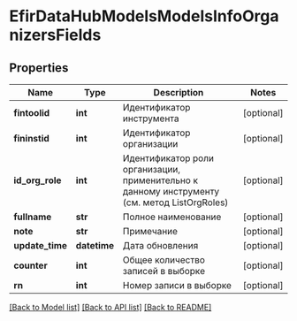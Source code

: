 # EfirDataHubModelsModelsInfoOrganizersFields

## Properties
Name | Type | Description | Notes
------------ | ------------- | ------------- | -------------
**fintoolid** | **int** | Идентификатор инструмента | [optional] 
**fininstid** | **int** | Идентификатор организации | [optional] 
**id_org_role** | **int** | Идентификатор роли организации, применительно к данному инструменту (см. метод ListOrgRoles) | [optional] 
**fullname** | **str** | Полное наименование | [optional] 
**note** | **str** | Примечание | [optional] 
**update_time** | **datetime** | Дата обновления | [optional] 
**counter** | **int** | Общее количество записей в выборке | [optional] 
**rn** | **int** | Номер записи в выборке | [optional] 

[[Back to Model list]](../README.md#documentation-for-models) [[Back to API list]](../README.md#documentation-for-api-endpoints) [[Back to README]](../README.md)

